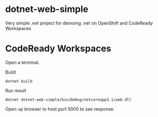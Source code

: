 # dotnet-web-simple

Very simple .net project for demoing .net on OpenShift and CodeReady Workspaces

# CodeReady Workspaces

Open a terminal.

Build

```dotnet build```

Run result

```dotnet dotnet-web-simple/bin/Debug/netcoreapp3.1/web.dll```

Open up browser to host port 5000 to see response.

